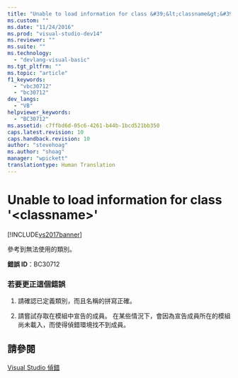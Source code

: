 ```yaml
---
title: "Unable to load information for class &#39;&lt;classname&gt;&#39; | Microsoft Docs"
ms.custom: ""
ms.date: "11/24/2016"
ms.prod: "visual-studio-dev14"
ms.reviewer: ""
ms.suite: ""
ms.technology: 
  - "devlang-visual-basic"
ms.tgt_pltfrm: ""
ms.topic: "article"
f1_keywords: 
  - "vbc30712"
  - "bc30712"
dev_langs: 
  - "VB"
helpviewer_keywords: 
  - "BC30712"
ms.assetid: c7ffbd6d-05c6-4261-b44b-1bcd521bb350
caps.latest.revision: 10
caps.handback.revision: 10
author: "stevehoag"
ms.author: "shoag"
manager: "wpickett"
translationtype: Human Translation
---
```

# Unable to load information for class &#39;&lt;classname&gt;&#39;
[!INCLUDE[vs2017banner](../../../csharp/includes/vs2017banner.md)]

參考到無法使用的類別。  
  
 **錯誤 ID**：BC30712  
  
### 若要更正這個錯誤  
  
1.  請確認已定義類別，而且名稱的拼寫正確。  
  
2.  請嘗試存取在模組中宣告的成員。  在某些情況下，會因為宣告成員所在的模組尚未載入，而使得偵錯環境找不到成員。  
  
## 請參閱  
 [Visual Studio 偵錯](/visual-studio/debugger/debugging-in-visual-studio)